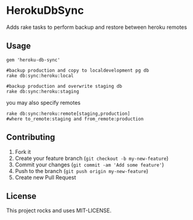 # HerokuDbSync

Adds rake tasks to perform backup and restore between heroku remotes

## Usage

    gem 'heroku-db-sync'

    #backup production and copy to localdevelopment pg db
	rake db:sync:heroku:local

	#backup production and overwrite staging db
	rake db:sync:heroku:staging

you may also specify remotes

	rake db:sync:heroku:remote[staging,production]
	#where to_remote:staging and from_remote:production

## Contributing

1. Fork it
2. Create your feature branch (`git checkout -b my-new-feature`)
3. Commit your changes (`git commit -am 'Add some feature'`)
4. Push to the branch (`git push origin my-new-feature`)
5. Create new Pull Request


## License

This project rocks and uses MIT-LICENSE.

